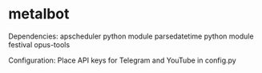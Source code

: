# metalbot

Dependencies:
apscheduler python module
parsedatetime python module
festival
opus-tools

Configuration:
Place API keys for Telegram and YouTube in config.py
